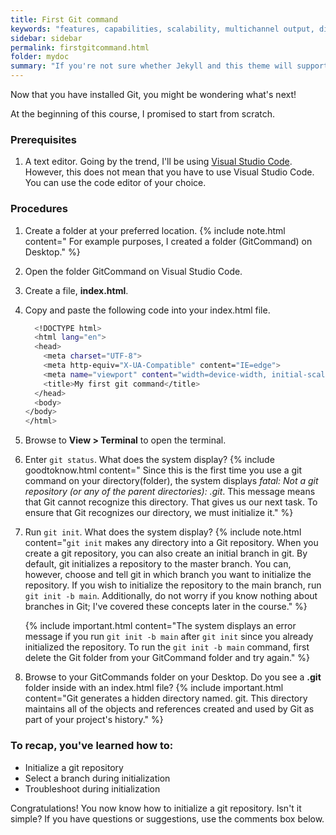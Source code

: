 ```yaml
---
title: First Git command
keywords: "features, capabilities, scalability, multichannel output, dita, hats, comparison, benefits"
sidebar: sidebar
permalink: firstgitcommand.html
folder: mydoc
summary: "If you're not sure whether Jekyll and this theme will support your requirements, this list provides a semi-comprehensive overview of available features."
---
```


Now that you have installed Git, you might be wondering what's next! 

At the beginning of this course, I promised to start from scratch. 

### Prerequisites
1. A text editor. Going by the trend, I'll be using [Visual Studio Code](https://code.visualstudio.com/download). However, this does not mean that you have to use Visual Studio Code. You can use the code editor of your choice.

### Procedures
1. Create a folder at your preferred location.
    {% include note.html content=" For example purposes, I created a folder (GitCommand) on Desktop." %}
2. Open the folder GitCommand on Visual Studio Code.
3. Create a file, **index.html**.
4. Copy and paste the following code into your index.html file.
    ```sh
      <!DOCTYPE html>
      <html lang="en">
      <head>
        <meta charset="UTF-8">
        <meta http-equiv="X-UA-Compatible" content="IE=edge">
        <meta name="viewport" content="width=device-width, initial-scale=1.0">
        <title>My first git command</title>
      </head>
      <body>   
    </body>
    </html>

    ```
5. Browse to **View > Terminal** to open the terminal.
6. Enter `git status`. What does the system display?
   {% include goodtoknow.html content=" Since this is the first time you use a git command on your directory(folder), the system displays _fatal: Not a git repository (or any of the parent directories): .git_. This message means that Git cannot recognize this directory. That gives us our next task. To ensure that Git recognizes our directory, we must initialize it." %}
7. Run `git init`. What does the system display?
      {% include note.html content="`git init` makes any directory into a Git repository. When you create a git repository, you can also create an initial branch in git. By default, git initializes a repository to the master branch. You can, however, choose and tell git in which branch you want to initialize the repository. If you wish to initialize the repository to the main branch, run `git init -b main`. Additionally, do not worry if you know nothing about branches in Git; I've covered these concepts later in the course." %}

      {% include important.html content="The system displays an error message if you run `git init -b main` after `git init` since you already initialized the repository. To run the `git init -b main` command, first delete the Git folder from your GitCommand folder and try again." %}

8. Browse to your GitCommands folder on your Desktop. Do you see a **.git** folder inside with an index.html file?
      {% include important.html content="Git generates a hidden directory named. git. This directory maintains all of the objects and references created and used by Git as part of your project's history." %}

### To recap, you've learned how to:
* Initialize a git repository
* Select a branch during initialization
* Troubleshoot during initialization

Congratulations! You now know how to initialize a git repository. Isn't it simple?
If you have questions or suggestions, use the comments box below.